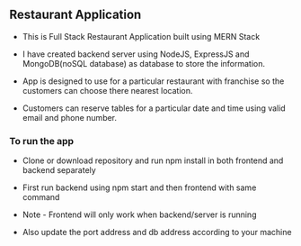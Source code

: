 ## Restaurant Application

- This is Full Stack Restaurant Application built using MERN Stack

- I have created backend server using NodeJS, ExpressJS and MongoDB(noSQL database) as database to store the information.

- App is designed to use for a particular restaurant with franchise so the customers can choose there nearest location.

- Customers can reserve tables for a particular date and time using valid email and phone number.

### To run the app 

- Clone or download repository and run npm install in both frontend and backend separately

- First run backend using npm start and then frontend with same command

- Note - Frontend will only work when backend/server is running

- Also update the port address and db address according to your machine
